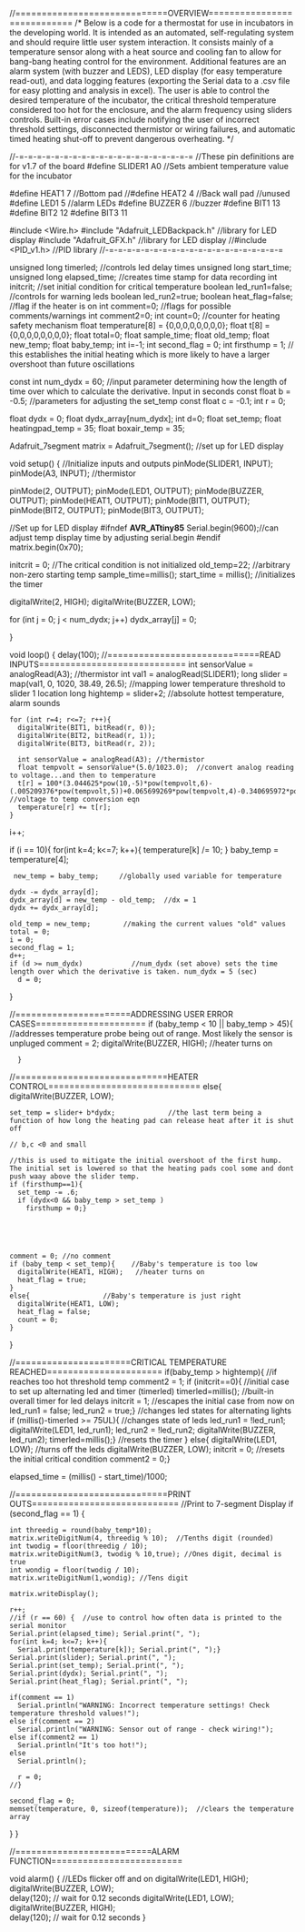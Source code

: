
//=============================OVERVIEW============================
/*
Below is a code for a thermostat for use in incubators in the developing world. 
It is intended as an automated, self-regulating system and should require little user system interaction. 
It consists mainly of a temperature sensor along with a heat source and cooling fan to allow for bang-bang 
heating control for the environment. Additional features are an alarm system (with buzzer and LEDS), 
LED display (for easy temperature read-out), and data logging features (exporting the Serial data to a .csv 
file for easy plotting and analysis in excel). The user is able to control the desired temperature of the 
incubator, the critical threshold temperature considered too hot for the enclosure, and the alarm frequency 
using sliders controls. Built-in error cases include notifying the user of incorrect threshold settings, 
disconnected thermistor or wiring failures, and automatic timed heating shut-off to prevent dangerous overheating.
*/

//-=-=-=-=-=-=-=-=-=-=-=-=-=-=-=-=-=-=-=-=
//These pin definitions are for v1.7 of the board
#define SLIDER1  A0 //Sets ambient temperature value for the incubator

#define HEAT1    7 //Bottom pad
//#define HEAT2    4 //Back wall pad  //unused
#define LED1     5 //alarm LEDs
#define BUZZER   6 //buzzer
#define BIT1     13
#define BIT2     12
#define BIT3     11


#include <Wire.h> 
#include "Adafruit_LEDBackpack.h" //library for LED display
#include "Adafruit_GFX.h" //library for LED display
//#include <PID_v1.h> //PID library
//-=-=-=-=-=-=-=-=-=-=-=-=-=-=-=-=-=-=-=-=

unsigned long timerled;  //controls led delay times
unsigned long start_time; 
unsigned long elapsed_time; //creates time stamp for data recording
int initcrit; //set initial condition for critical temperature
boolean led_run1=false; //controls for warning leds
boolean led_run2=true;
boolean heat_flag=false; //flag if the heater is on
int comment=0;  //flags for possible comments/warnings
int comment2=0;
int count=0; //counter for heating safety mechanism
float temperature[8] = {0,0,0,0,0,0,0,0};
float t[8] = {0,0,0,0,0,0,0,0};
float total=0;
float sample_time;
float old_temp;
float new_temp;
float baby_temp;
int i=-1;
int second_flag = 0;
int firsthump = 1; // this establishes the initial heating which is more likely to have a larger overshoot than future oscillations

const int num_dydx = 60;            //input parameter determining how the length of time over which to calculate the derivative. Input in seconds
const float b = -0.5;            //parameters for adjusting the set_temp
const float c = -0.1;
int r = 0;

float dydx = 0;
float dydx_array[num_dydx];
int d=0;
float set_temp;
float heatingpad_temp = 35;
float boxair_temp = 35;


Adafruit_7segment matrix = Adafruit_7segment(); //set up for LED display


void setup()
{ 
  //Initialize inputs and outputs
  pinMode(SLIDER1, INPUT);
  pinMode(A3, INPUT); //thermistor 

  pinMode(2, OUTPUT);
  pinMode(LED1, OUTPUT);
  pinMode(BUZZER, OUTPUT);
  pinMode(HEAT1, OUTPUT);
  pinMode(BIT1, OUTPUT);
  pinMode(BIT2, OUTPUT);
  pinMode(BIT3, OUTPUT);
    
  //Set up for LED display
  #ifndef __AVR_ATtiny85__ 
  Serial.begin(9600);//can adjust temp display time by adjusting serial.begin
  #endif
  matrix.begin(0x70);

  initcrit = 0; //The critical condition is not initialized
  old_temp=22;  //arbitrary non-zero starting temp
  sample_time=millis();
  start_time = millis(); //initializes the timer
  
  digitalWrite(2, HIGH);
  digitalWrite(BUZZER, LOW);

  for (int j = 0; j < num_dydx; j++)
    dydx_array[j] = 0;
    
 
}

void loop()
{
  delay(100);
  //=============================READ INPUTS============================
  int sensorValue = analogRead(A3); //thermistor
  int val1 = analogRead(SLIDER1);
  long slider = map(val1, 0, 1020, 38.49, 26.5);     //mapping lower temperature threshold to slider 1 location
  long hightemp = slider+2;  //absolute hottest temperature, alarm sounds
    
  
    for (int r=4; r<=7; r++){
      digitalWrite(BIT1, bitRead(r, 0));
      digitalWrite(BIT2, bitRead(r, 1));   
      digitalWrite(BIT3, bitRead(r, 2));
     
      int sensorValue = analogRead(A3); //thermistor
      float tempvolt = sensorValue*(5.0/1023.0);  //convert analog reading to voltage...and then to temperature
      t[r] = 100*(3.044625*pow(10,-5)*pow(tempvolt,6)-(.005209376*pow(tempvolt,5))+0.065699269*pow(tempvolt,4)-0.340695972*pow(tempvolt,3)+0.897136183*pow(tempvolt,2)-1.419855102*tempvolt+1.451672296); //voltage to temp conversion eqn
      temperature[r] += t[r]; 
    }
  i++;
  
  if (i == 10){
    for(int k=4; k<=7; k++){
      temperature[k] /= 10;
      }
      baby_temp = temperature[4];
 
     new_temp = baby_temp;     //globally used variable for temperature

    dydx -= dydx_array[d]; 
    dydx_array[d] = new_temp - old_temp;  //dx = 1
    dydx += dydx_array[d];
     
    old_temp = new_temp;        //making the current values "old" values
    total = 0;
    i = 0;
    second_flag = 1;
    d++;
    if (d >= num_dydx)            //num_dydx (set above) sets the time length over which the derivative is taken. num_dydx = 5 (sec)
      d = 0;
  }  

  
  
  //======================ADDRESSING USER ERROR CASES=====================
  if (baby_temp < 10 || baby_temp > 45){ //addresses temperature probe being out of range. Most likely the sensor is unpluged
    comment = 2;
    digitalWrite(BUZZER, HIGH);   //heater turns on

      }

   //=============================HEATER CONTROL=============================
  else{
    digitalWrite(BUZZER, LOW);
 
    set_temp = slider+ b*dydx;             //the last term being a function of how long the heating pad can release heat after it is shut off
                                                                                      // b,c <0 and small
    
    //this is used to mitigate the initial overshoot of the first hump.  The initial set is lowered so that the heating pads cool some and dont push waay above the slider temp.
    if (firsthump==1){
      set_temp -= .6;
      if (dydx<0 && baby_temp > set_temp )
        firsthump = 0;}
    
    
    
   
        
    comment = 0; //no comment  
    if (baby_temp < set_temp){    //Baby's temperature is too low
      digitalWrite(HEAT1, HIGH);   //heater turns on
      heat_flag = true;
    }
    else{                  //Baby's temperature is just right
      digitalWrite(HEAT1, LOW);
      heat_flag = false;
      count = 0;
    }
      
  }


   //======================CRITICAL TEMPERATURE REACHED======================
    if(baby_temp > hightemp){ //if reaches too hot threshold temp
      comment2 = 1;
      if (initcrit==0){    //initial case to set up alternating led and timer (timerled)
        timerled=millis(); //built-in overall timer for led delays
        initcrit = 1;      //escapes the initial case from now on
        led_run1 = false;
        led_run2 = true;}  //changes led states for alternating lights
      if (millis()-timerled >= 75UL){  //changes state of leds
        led_run1 = !led_run1;
        digitalWrite(LED1, led_run1);
        led_run2 = !led_run2;
        digitalWrite(BUZZER, led_run2);
        timerled=millis();}  //resets the timer
    }
    else{
      digitalWrite(LED1, LOW); //turns off the leds
      digitalWrite(BUZZER, LOW);
      initcrit = 0;     //resets the initial critical condition
      comment2 = 0;} 


  elapsed_time = (millis() - start_time)/1000;

   //=============================PRINT OUTS============================
  //Print to 7-segment Display
  if (second_flag == 1) {

    int threedig = round(baby_temp*10);
    matrix.writeDigitNum(4, threedig % 10);  //Tenths digit (rounded)
    int twodig = floor(threedig / 10);
    matrix.writeDigitNum(3, twodig % 10,true); //Ones digit, decimal is true
    int wondig = floor(twodig / 10);
    matrix.writeDigitNum(1,wondig); //Tens digit

    matrix.writeDisplay();

    r++;
    //if (r == 60) {  //use to control how often data is printed to the serial monitor
    Serial.print(elapsed_time); Serial.print(", ");  
    for(int k=4; k<=7; k++){
      Serial.print(temperature[k]); Serial.print(", ");}
    Serial.print(slider); Serial.print(", ");
    Serial.print(set_temp); Serial.print(", ");
    Serial.print(dydx); Serial.print(", ");
    Serial.print(heat_flag); Serial.print(", ");

    if(comment == 1)
      Serial.println("WARNING: Incorrect temperature settings! Check temperature threshold values!");
    else if(comment == 2)
      Serial.println("WARNING: Sensor out of range - check wiring!");
    else if(comment2 == 1)
      Serial.println("It's too hot!");
    else
      Serial.println();
      
      r = 0;
    //}
    
    second_flag = 0;
    memset(temperature, 0, sizeof(temperature));  //clears the temperature array

  }
}

   //==========================ALARM FUNCTION=========================

void alarm() {                //LEDs flicker off and on
  digitalWrite(LED1, HIGH);
  digitalWrite(BUZZER, LOW);   
  delay(120);               // wait for 0.12 seconds
  digitalWrite(LED1, LOW);  
  digitalWrite(BUZZER, HIGH);   
  delay(120);               // wait for 0.12 seconds
}
